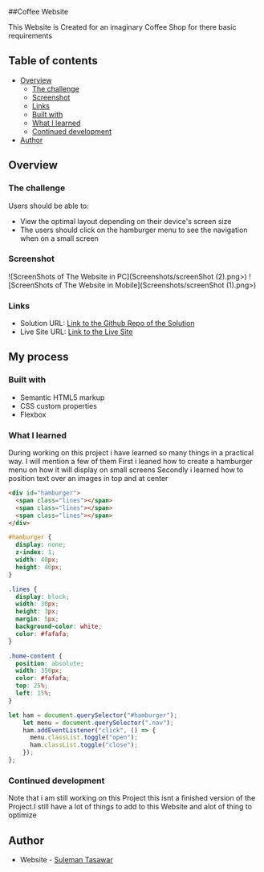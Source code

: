 ##Coffee Website

This Website is Created for an imaginary Coffee Shop for there basic requirements

## Table of contents

- [Overview](#overview)
  - [The challenge](#the-challenge)
  - [Screenshot](#screenshot)
  - [Links](#links)
  - [Built with](#built-with)
  - [What I learned](#what-i-learned)
  - [Continued development](#continued-development)
- [Author](#author)
## Overview

### The challenge

Users should be able to:

- View the optimal layout depending on their device's screen size
- The users should click on the hamburger menu to see the navigation when on a small screen

### Screenshot

![ScreenShots of The Website in PC](Screenshots/screenShot (2).png>)
![ScreenShots of The Website in Mobile](Screenshots/screenShot (1).png>)

### Links

- Solution URL: [Link to the Github Repo of the Solution](https://github.com/Suleman-Tasawar/Gemstone-Coffee-Cafe)
- Live Site URL: [Link to the Live Site](https://suleman-tasawar.github.io/Gemstone-Coffee-Cafe/)

## My process

### Built with

- Semantic HTML5 markup
- CSS custom properties
- Flexbox

### What I learned

During working on this project i have learned so many things in a practical way.
I will mention a few of them
First i leaned how to create a hamburger menu on how it will display on small screens
Secondly i learned how to position text over an images in top and at center

```html
<div id="hamburger">
  <span class="lines"></span>
  <span class="lines"></span>
  <span class="lines"></span>
</div>
```

```css
#hamburger {
  display: none;
  z-index: 1;
  width: 40px;
  height: 40px;
}

.lines {
  display: block;
  width: 30px;
  height: 3px;
  margin: 5px;
  background-color: white;
  color: #fafafa;
}

.home-content {
  position: absolute;
  width: 350px;
  color: #fafafa;
  top: 25%;
  left: 15%;
}
```

```js
let ham = document.querySelector("#hamburger");
    let menu = document.querySelector(".nav");
    ham.addEventListener("click", () => {
      menu.classList.toggle("open");
      ham.classList.toggle("close");
    });
};
```

### Continued development

Note that i am still working on this Project this isnt a finished version of the Project.I still have a lot of things to add to this Website and alot of thing to optimize

## Author

- Website - [Suleman Tasawar](https://suleman-tasawar-portfolio.on.drv.tw/pages/)
